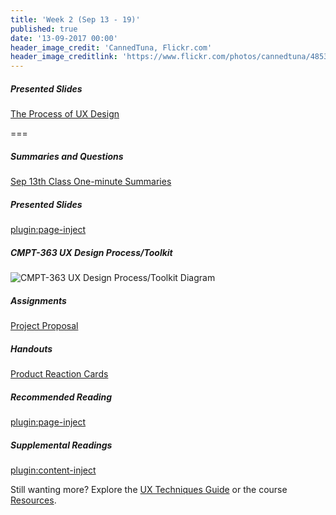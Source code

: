 ```yaml
---
title: 'Week 2 (Sep 13 - 19)'
published: true
date: '13-09-2017 00:00'
header_image_credit: 'CannedTuna, Flickr.com'
header_image_creditlink: 'https://www.flickr.com/photos/cannedtuna/4853380320/'
---
```


##### Presented Slides
[The Process of UX Design](https://swipe.to/9967fp)  

===

##### Summaries and Questions  
[Sep 13th Class One-minute Summaries](https://canvas.sfu.ca/courses/36662/assignments/267537)

##### Presented Slides  
[plugin:page-inject](/slide-decks/week-02)

##### CMPT-363 UX Design Process/Toolkit
![CMPT-363 UX Design Process/Toolkit Diagram](/images/ux-design-process-v4.png)

##### Assignments
[Project Proposal](https://canvas.sfu.ca/courses/36662/assignments/267529)   

##### Handouts
[Product Reaction Cards](https://canvas.sfu.ca/courses/36662/files/folder/Handouts/Product%20Reaction%20Cards)  

##### Recommended Reading  
[plugin:page-inject](/required-readings/week-02)

##### Supplemental Readings  
[plugin:content-inject](/ux-techniques-guide/what-does-a-holistic-user-experience-design-process-look-like/user-centered-design)   

Still wanting more? Explore the [UX Techniques Guide](../../ux-techniques-guide) or the course [Resources](../../resources).
